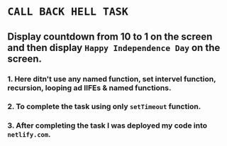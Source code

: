 # `CALL BACK HELL TASK`

## Display countdown from 10 to 1 on the screen and then display `Happy Independence Day` on the screen.

### 1. Here ditn't use any named function, set intervel function, recursion, looping ad IIFEs & named functions.

### 2. To complete the task using only `setTimeout` function.

### 3. After completing the task I was deployed my code into `netlify.com`.